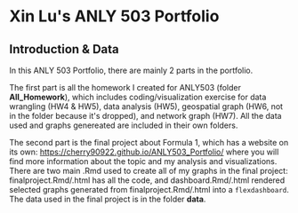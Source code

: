 # Xin Lu's ANLY 503 Portfolio

## Introduction & Data
  
In this ANLY 503 Portfolio, there are mainly 2 parts in the portfolio.  
  
The first part is all the homework I created for ANLY503 (folder **All_Homework**), which includes coding/visualization exercise for data wrangling (HW4 & HW5), data analysis (HW5), geospatial graph (HW6, not in the folder because it's dropped), and network graph (HW7). All the data used and graphs genereated are included in their own folders.  
  
The second part is the final project about Formula 1, which has a website on its own: https://cherry90922.github.io/ANLY503_Portfolio/ where you will find more information about the topic and my analysis and visualizations. There are two main .Rmd used to create all of my graphs in the final project: finalproject.Rmd/.html has all the code, and dashboard.Rmd/.html rendered selected graphs generated from finalproject.Rmd/.html into a `flexdashboard`. The data used in the final project is in the folder **data**.






